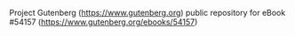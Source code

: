 Project Gutenberg (https://www.gutenberg.org) public repository for
eBook #54157 (https://www.gutenberg.org/ebooks/54157)
